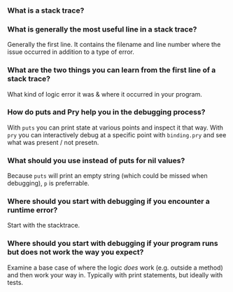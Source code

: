 ### What is a stack trace?

### What is generally the most useful line in a stack trace?

Generally the first line. It contains the filename and line number where the issue occurred in addition to a type of error.

### What are the two things you can learn from the first line of a stack trace?

What kind of logic error it was & where it occurred in your program.

### How do puts and Pry help you in the debugging process?

With `puts` you can print state at various points and inspect it that way. With `pry` you can interactively debug at a specific point with `binding.pry` and see what was present / not presetn.

### What should you use instead of puts for nil values?

Because `puts` will print an empty string (which could be missed when debugging), `p` is preferrable.

### Where should you start with debugging if you encounter a runtime error?

Start with the stacktrace.

### Where should you start with debugging if your program runs but does not work the way you expect?

Examine a base case of where the logic _does_ work (e.g. outside a method) and then work your way in. Typically with print statements, but ideally with tests.
